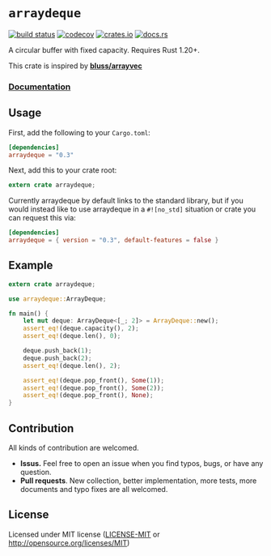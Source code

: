 # `arraydeque`

[![build status](https://travis-ci.org/andylokandy/arraydeque.svg?branch=master)](https://travis-ci.org/andylokandy/arraydeque)
[![codecov](https://codecov.io/gh/andylokandy/arraydeque/branch/master/graph/badge.svg)](https://codecov.io/gh/andylokandy/arraydeque)
[![crates.io](https://img.shields.io/crates/v/arraydeque.svg)](https://crates.io/crates/arraydeque)
[![docs.rs](https://docs.rs/arraydeque/badge.svg)](https://docs.rs/arraydeque)

A circular buffer with fixed capacity.  Requires Rust 1.20+.

This crate is inspired by [**bluss/arrayvec**](https://github.com/bluss/arrayvec)

### [**Documentation**](https://docs.rs/arraydeque)

## Usage

First, add the following to your `Cargo.toml`:

```toml
[dependencies]
arraydeque = "0.3"
```

Next, add this to your crate root:

```rust
extern crate arraydeque;
```

Currently arraydeque by default links to the standard library, but if you would
instead like to use arraydeque in a `#![no_std]` situation or crate you can
request this via:

```toml
[dependencies]
arraydeque = { version = "0.3", default-features = false }
```

## Example

```rust
extern crate arraydeque;

use arraydeque::ArrayDeque;

fn main() {
    let mut deque: ArrayDeque<[_; 2]> = ArrayDeque::new();
    assert_eq!(deque.capacity(), 2);
    assert_eq!(deque.len(), 0);

    deque.push_back(1);
    deque.push_back(2);
    assert_eq!(deque.len(), 2);

    assert_eq!(deque.pop_front(), Some(1));
    assert_eq!(deque.pop_front(), Some(2));
    assert_eq!(deque.pop_front(), None);
}
```

## Contribution

All kinds of contribution are welcomed.

- **Issus.** Feel free to open an issue when you find typos, bugs, or have any question.
- **Pull requests**. New collection, better implementation, more tests, more documents and typo fixes are all welcomed.

## License

Licensed under MIT license ([LICENSE-MIT](LICENSE-MIT) or http://opensource.org/licenses/MIT)

